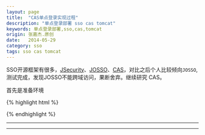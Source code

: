 ```yaml
---
layout: page
title:  "CAS单点登录实现过程"
description: "单点登录部署 sso cas tomcat"
keywords: 单点登录部署,sso,cas,tomcat
origin: 张嘉杰.原创
date:   2014-05-29
category: sso
tags: sso cas tomcat
---
```

SSO开源框架有很多，[JSecurity]、[JOSSO]、[CAS]，对比之后个人比较倾向`JOSSO`,测试完成，发现JOSSO不能跨域访问，果断舍弃。继续研究 CAS。
<!--more-->
首先是准备环境  

{% highlight html %}


	
{% endhighlight %}

-----------------------

[JSecurity]: http://www.jsecurity.org/
[JOSSO]: http://www.josso.org/
[CAS]: http://www.jasig.org/
-----------------------